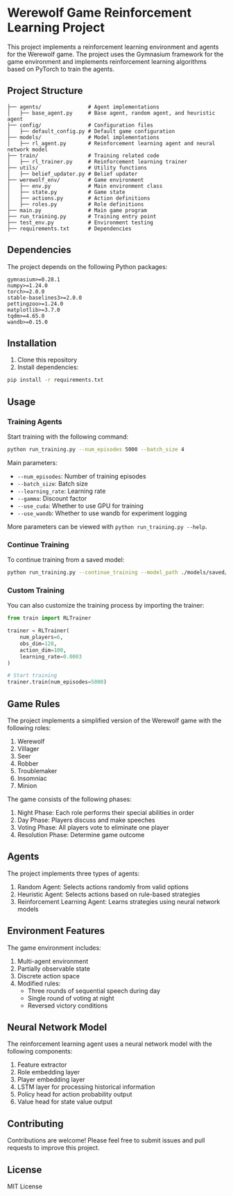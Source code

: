 # Werewolf Game Reinforcement Learning Project

This project implements a reinforcement learning environment and agents for the Werewolf game. The project uses the Gymnasium framework for the game environment and implements reinforcement learning algorithms based on PyTorch to train the agents.

## Project Structure

```
├── agents/               # Agent implementations
│   ├── base_agent.py     # Base agent, random agent, and heuristic agent
├── config/               # Configuration files
│   ├── default_config.py # Default game configuration
├── models/               # Model implementations
│   ├── rl_agent.py       # Reinforcement learning agent and neural network model
├── train/                # Training related code
│   ├── rl_trainer.py     # Reinforcement learning trainer
├── utils/                # Utility functions
│   ├── belief_updater.py # Belief updater
├── werewolf_env/         # Game environment
│   ├── env.py            # Main environment class
│   ├── state.py          # Game state
│   ├── actions.py        # Action definitions
│   ├── roles.py          # Role definitions
├── main.py               # Main game program
├── run_training.py       # Training entry point
├── test_env.py           # Environment testing
├── requirements.txt      # Dependencies
```

## Dependencies

The project depends on the following Python packages:

```
gymnasium>=0.28.1
numpy>=1.24.0
torch>=2.0.0
stable-baselines3>=2.0.0
pettingzoo>=1.24.0
matplotlib>=3.7.0
tqdm>=4.65.0
wandb>=0.15.0
```

## Installation

1. Clone this repository
2. Install dependencies:

```bash
pip install -r requirements.txt
```

## Usage

### Training Agents

Start training with the following command:

```bash
python run_training.py --num_episodes 5000 --batch_size 4
```

Main parameters:
- `--num_episodes`: Number of training episodes
- `--batch_size`: Batch size
- `--learning_rate`: Learning rate
- `--gamma`: Discount factor
- `--use_cuda`: Whether to use GPU for training
- `--use_wandb`: Whether to use wandb for experiment logging

More parameters can be viewed with `python run_training.py --help`.

### Continue Training

To continue training from a saved model:

```bash
python run_training.py --continue_training --model_path ./models/saved/model_episode_1000.pt
```

### Custom Training

You can also customize the training process by importing the trainer:

```python
from train import RLTrainer

trainer = RLTrainer(
    num_players=6,
    obs_dim=128,
    action_dim=100,
    learning_rate=0.0003
)

# Start training
trainer.train(num_episodes=5000)
```

## Game Rules

The project implements a simplified version of the Werewolf game with the following roles:

1. Werewolf
2. Villager
3. Seer
4. Robber
5. Troublemaker
6. Insomniac
7. Minion

The game consists of the following phases:

1. Night Phase: Each role performs their special abilities in order
2. Day Phase: Players discuss and make speeches
3. Voting Phase: All players vote to eliminate one player
4. Resolution Phase: Determine game outcome

## Agents

The project implements three types of agents:

1. Random Agent: Selects actions randomly from valid options
2. Heuristic Agent: Selects actions based on rule-based strategies
3. Reinforcement Learning Agent: Learns strategies using neural network models

## Environment Features

The game environment includes:

1. Multi-agent environment
2. Partially observable state
3. Discrete action space
4. Modified rules:
   - Three rounds of sequential speech during day
   - Single round of voting at night
   - Reversed victory conditions

## Neural Network Model

The reinforcement learning agent uses a neural network model with the following components:

1. Feature extractor
2. Role embedding layer
3. Player embedding layer
4. LSTM layer for processing historical information
5. Policy head for action probability output
6. Value head for state value output

## Contributing

Contributions are welcome! Please feel free to submit issues and pull requests to improve this project.

## License

MIT License
